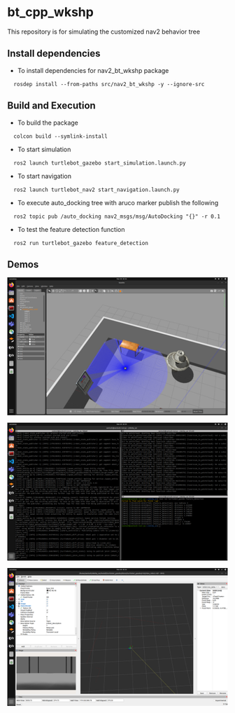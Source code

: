 # bt_cpp_wkshp
This repository is for simulating the customized nav2 behavior tree

## Install dependencies
- To install dependencies for nav2_bt_wkshp package
```
  rosdep install --from-paths src/nav2_bt_wkshp -y --ignore-src
```

## Build and Execution
- To build the package
```
  colcon build --symlink-install
```

- To start simulation
```
  ros2 launch turtlebot_gazebo start_simulation.launch.py
```

- To start navigation
```
  ros2 launch turtlebot_nav2 start_navigation.launch.py
```

- To execute auto_docking tree with aruco marker publish the following
```
  ros2 topic pub /auto_docking nav2_msgs/msg/AutoDocking "{}" -r 0.1
```

- To test the feature detection function
```
  ros2 run turtlebot_gazebo feature_detection
```

## Demos
![1](docs/4.png)

![2](docs/5.png)

![3](docs/6.png)

